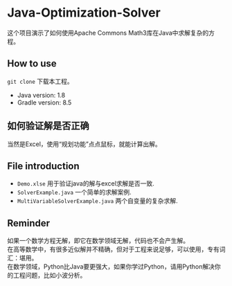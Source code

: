 # Java-Optimization-Solver
这个项目演示了如何使用Apache Commons Math3库在Java中求解复杂的方程。
## How to use
 `git clone` 下载本工程。  
  - Java version: 1.8 
  - Gradle version: 8.5 
## 如何验证解是否正确
 当然是Excel，使用“规划功能”点点鼠标，就能计算出解。
## File introduction
 - `Demo.xlse` 用于验证java的解与excel求解是否一致.
 - `SolverExample.java` 一个简单的求解案例.
 - `MultiVariableSolverExample.java` 两个自变量的复杂求解.

## Reminder
如果一个数学方程无解，即它在数学领域无解，代码也不会产生解。  
在高等数学中，有很多近似解并不精确，但对于工程来说足够，可以使用，专有词汇：堪用。   
在数学领域，Python比Java要更强大，如果你学过Python，请用Python解决你的工程问题，比如小波分析。    
